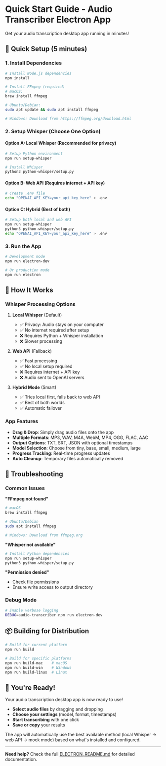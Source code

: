 # Quick Start Guide - Audio Transcriber Electron App

Get your audio transcription desktop app running in minutes!

## 🚀 Quick Setup (5 minutes)

### 1. Install Dependencies

```bash
# Install Node.js dependencies
npm install

# Install FFmpeg (required)
# macOS:
brew install ffmpeg

# Ubuntu/Debian:
sudo apt update && sudo apt install ffmpeg

# Windows: Download from https://ffmpeg.org/download.html
```

### 2. Setup Whisper (Choose One Option)

#### Option A: Local Whisper (Recommended for privacy)
```bash
# Setup Python environment
npm run setup-whisper

# Install Whisper
python3 python-whisper/setup.py
```

#### Option B: Web API (Requires internet + API key)
```bash
# Create .env file
echo "OPENAI_API_KEY=your_api_key_here" > .env
```

#### Option C: Hybrid (Best of both)
```bash
# Setup both local and web API
npm run setup-whisper
python3 python-whisper/setup.py
echo "OPENAI_API_KEY=your_api_key_here" > .env
```

### 3. Run the App

```bash
# Development mode
npm run electron-dev

# Or production mode
npm run electron
```

## 🎯 How It Works

### Whisper Processing Options

1. **Local Whisper** (Default)
   - ✅ Privacy: Audio stays on your computer
   - ✅ No internet required after setup
   - ❌ Requires Python + Whisper installation
   - ❌ Slower processing

2. **Web API** (Fallback)
   - ✅ Fast processing
   - ✅ No local setup required
   - ❌ Requires internet + API key
   - ❌ Audio sent to OpenAI servers

3. **Hybrid Mode** (Smart)
   - ✅ Tries local first, falls back to web API
   - ✅ Best of both worlds
   - ✅ Automatic failover

### App Features

- **Drag & Drop**: Simply drag audio files onto the app
- **Multiple Formats**: MP3, WAV, M4A, WebM, MP4, OGG, FLAC, AAC
- **Output Options**: TXT, SRT, JSON with optional timestamps
- **Model Selection**: Choose from tiny, base, small, medium, large
- **Progress Tracking**: Real-time progress updates
- **Auto Cleanup**: Temporary files automatically removed

## 🔧 Troubleshooting

### Common Issues

**"FFmpeg not found"**
```bash
# macOS
brew install ffmpeg

# Ubuntu/Debian  
sudo apt install ffmpeg

# Windows: Download from ffmpeg.org
```

**"Whisper not available"**
```bash
# Install Python dependencies
npm run setup-whisper
python3 python-whisper/setup.py
```

**"Permission denied"**
- Check file permissions
- Ensure write access to output directory

### Debug Mode

```bash
# Enable verbose logging
DEBUG=audio-transcriber npm run electron-dev
```

## 📦 Building for Distribution

```bash
# Build for current platform
npm run build

# Build for specific platforms
npm run build-mac    # macOS
npm run build-win    # Windows  
npm run build-linux  # Linux
```

## 🎉 You're Ready!

Your audio transcription desktop app is now ready to use! 

- **Select audio files** by dragging and dropping
- **Choose your settings** (model, format, timestamps)
- **Start transcribing** with one click
- **Save or copy** your results

The app will automatically use the best available method (local Whisper → web API → mock mode) based on what's installed and configured.

---

**Need help?** Check the full [ELECTRON_README.md](ELECTRON_README.md) for detailed documentation. 